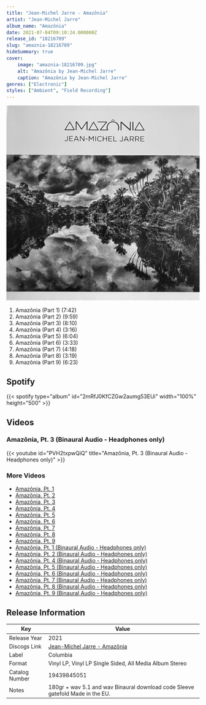 ```yaml
---
title: "Jean-Michel Jarre - Amazônia"
artist: "Jean-Michel Jarre"
album_name: "Amazônia"
date: 2021-07-04T09:10:24.000000Z
release_id: "18216709"
slug: "amaznia-18216709"
hideSummary: true
cover:
    image: "amaznia-18216709.jpg"
    alt: "Amazônia by Jean-Michel Jarre"
    caption: "Amazônia by Jean-Michel Jarre"
genres: ["Electronic"]
styles: ["Ambient", "Field Recording"]
---
```


![Amazônia by Jean-Michel Jarre](amaznia-18216709.jpg)

<!-- section break -->

1. Amazônia (Part 1) (7:42)
2. Amazônia (Part 2) (9:59)
3. Amazônia (Part 3) (8:10)
4. Amazônia (Part 4) (3:16)
5. Amazônia (Part 5) (6:04)
6. Amazônia (Part 6) (3:33)
7. Amazônia (Part 7) (4:18)
8. Amazônia (Part 8) (3:19)
9. Amazônia (Part 9) (6:23)

<!-- section break -->


## Spotify
{{< spotify type="album" id="2mRfJ0KfCZGw2aumg53EUi" width="100%" height="500" >}}



## Videos
### Amazônia, Pt. 3 (Binaural Audio - Headphones only)
{{< youtube id="PVH2txpwQiQ" title="Amazônia, Pt. 3 (Binaural Audio - Headphones only)" >}}<br>

### More Videos

- [Amazônia, Pt. 1](https://www.youtube.com/watch?v=A1EmGAAmy34)
- [Amazônia, Pt. 2](https://www.youtube.com/watch?v=f7xPpmlx0Ls)
- [Amazônia, Pt. 3](https://www.youtube.com/watch?v=oU8IATLjvRs)
- [Amazônia, Pt. 4](https://www.youtube.com/watch?v=wnlt8p0ZQ5c)
- [Amazônia, Pt. 5](https://www.youtube.com/watch?v=KgwcXTdPTV0)
- [Amazônia, Pt. 6](https://www.youtube.com/watch?v=1ZKyCKU1PCQ)
- [Amazônia, Pt. 7](https://www.youtube.com/watch?v=SlKefLTiwgk)
- [Amazônia, Pt. 8](https://www.youtube.com/watch?v=ZIvwNbN1xCc)
- [Amazônia, Pt. 9](https://www.youtube.com/watch?v=L6quam3cEaE)
- [Amazônia, Pt. 1 (Binaural Audio - Headphones only)](https://www.youtube.com/watch?v=UxIOoeGC2jY)
- [Amazônia, Pt. 2 (Binaural Audio - Headphones only)](https://www.youtube.com/watch?v=HTWXEQ0jg28)
- [Amazônia, Pt. 4 (Binaural Audio - Headphones only)](https://www.youtube.com/watch?v=wh2pfKWtNq4)
- [Amazônia, Pt. 5 (Binaural Audio - Headphones only)](https://www.youtube.com/watch?v=cavAYYkfVp4)
- [Amazônia, Pt. 6 (Binaural Audio - Headphones only)](https://www.youtube.com/watch?v=xqTUdYHZHUc)
- [Amazônia, Pt. 7 (Binaural Audio - Headphones only)](https://www.youtube.com/watch?v=8fpnPv3hDD0)
- [Amazônia, Pt. 8 (Binaural Audio - Headphones only)](https://www.youtube.com/watch?v=46mIEklhxew)
- [Amazônia, Pt. 9 (Binaural Audio - Headphones only)](https://www.youtube.com/watch?v=n6YxuR1_eqI)


## Release Information
|  Key           | Value                                                |
| ---------------| ---------------------------------------------------- |
| Release Year   | 2021                                   |
| Discogs Link   | [Jean-Michel Jarre - Amazônia](https://www.discogs.com/release/18216709-Jean-Michel-Jarre-Amaz%C3%B4nia) |
| Label          | Columbia |
| Format         | Vinyl LP, Vinyl LP Single Sided, All Media Album Stereo |
| Catalog Number | 19439845051 |
| Notes | 180gr + wav 5.1 and wav Binaural download code  Sleeve gatefold  Made in the EU.  |